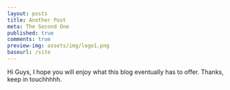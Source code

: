 ```yaml
---
layout: posts
title: Another Post
meta: The Second One
published: true
comments: true
preview-img: assets/img/logo1.png
baseurl: /site
---
```


Hi Guys, I hope you will enjoy what this blog eventually has to offer.
Thanks, keep in touchhhhh.
